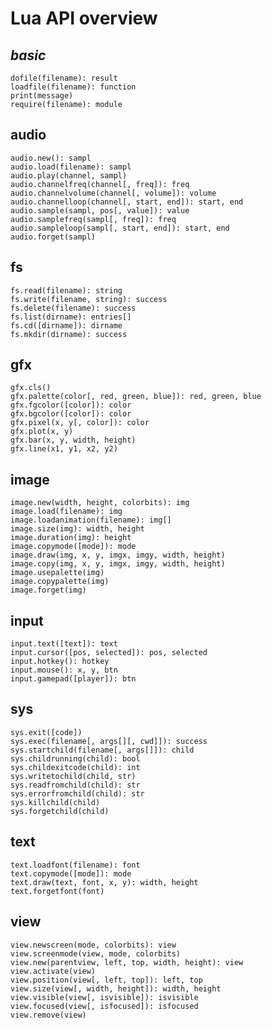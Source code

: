 # Lua API overview
##  _basic_
    dofile(filename): result
    loadfile(filename): function
    print(message)
    require(filename): module
##  audio
    audio.new(): sampl
    audio.load(filename): sampl
    audio.play(channel, sampl)
    audio.channelfreq(channel[, freq]): freq
    audio.channelvolume(channel[, volume]): volume
    audio.channelloop(channel[, start, end]): start, end
    audio.sample(sampl, pos[, value]): value
    audio.samplefreq(sampl[, freq]): freq
    audio.sampleloop(sampl[, start, end]): start, end
    audio.forget(sampl)
##  fs
    fs.read(filename): string
    fs.write(filename, string): success
    fs.delete(filename): success
    fs.list(dirname): entries[]
    fs.cd([dirname]): dirname
    fs.mkdir(dirname): success
##  gfx
    gfx.cls()
    gfx.palette(color[, red, green, blue]): red, green, blue
    gfx.fgcolor([color]): color
    gfx.bgcolor([color]): color
    gfx.pixel(x, y[, color]): color
    gfx.plot(x, y)
    gfx.bar(x, y, width, height)
    gfx.line(x1, y1, x2, y2)
##  image
    image.new(width, height, colorbits): img
    image.load(filename): img
    image.loadanimation(filename): img[]
    image.size(img): width, height
    image.duration(img): height
    image.copymode([mode]): mode
    image.draw(img, x, y, imgx, imgy, width, height)
    image.copy(img, x, y, imgx, imgy, width, height)
    image.usepalette(img)
    image.copypalette(img)
    image.forget(img)
##  input
    input.text([text]): text
    input.cursor([pos, selected]): pos, selected
    input.hotkey(): hotkey
    input.mouse(): x, y, btn
    input.gamepad([player]): btn
##  sys
    sys.exit([code])
    sys.exec(filename[, args[][, cwd]]): success
    sys.startchild(filename[, args[]]): child
    sys.childrunning(child): bool
    sys.childexitcode(child): int
    sys.writetochild(child, str)
    sys.readfromchild(child): str
    sys.errorfromchild(child): str
    sys.killchild(child)
    sys.forgetchild(child)
##  text
    text.loadfont(filename): font
    text.copymode([mode]): mode
    text.draw(text, font, x, y): width, height
    text.forgetfont(font)
##  view
    view.newscreen(mode, colorbits): view
    view.screenmode(view, mode, colorbits)
    view.new(parentview, left, top, width, height): view
    view.activate(view)
    view.position(view[, left, top]): left, top
    view.size(view[, width, height]): width, height
    view.visible(view[, isvisible]): isvisible
    view.focused(view[, isfocused]): isfocused
    view.remove(view)

